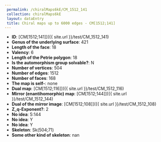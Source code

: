 ```yaml
--- 
 permalink: /chiralMaps6kE/CM_1512_141 
 collection: chiralMaps6kE
 layout: dataEntry
 title: Chiral maps up to 6000 edges - CM[1512;141]
---
```


- **ID**: [CM[1512;141]]({{ site.url }}/test/CM_1512_141)
- **Genus of the underlying surface**: 421
- **Length of the face**: 18
- **Valency**: 6
- **Length of the Petrie polygon**: 18
- **Is the automorphism group solvable?**: N
- **Number of vertices**: 504
- **Number of edges**: 1512
- **Number of faces**: 168
- **The map is self-**: none
- **Dual map**: [CM[1512;116]]({{ site.url }}/test/CM_1512_116)
- **Mirror (enantihomorphic) map**: [CM[1512;144]]({{ site.url }}/test/CM_1512_144)
- **Dual of the mirror image**: [CM[1512;108]]({{ site.url }}/test/CM_1512_108)
- **Z_q-Exponent?**: 2
- **No idea**:  5:144
- **No idea**: Y
- **No idea**: Y
- **Skeleton**: Sk(504;71)
- **Some other kind of skeleton**: nan

